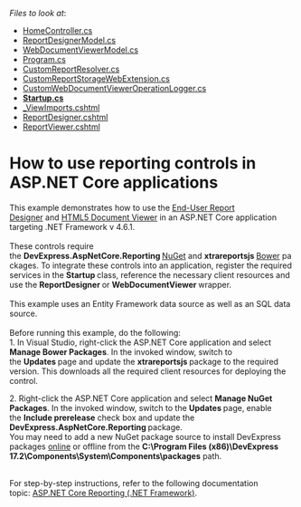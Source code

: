 <!-- default file list -->
*Files to look at*:

* [HomeController.cs](./CS/T577088.DevExpress.AspNetCore.Reporting/Controllers/HomeController.cs)
* [ReportDesignerModel.cs](./CS/T577088.DevExpress.AspNetCore.Reporting/Models/ReportDesignerModel.cs)
* [WebDocumentViewerModel.cs](./CS/T577088.DevExpress.AspNetCore.Reporting/Models/WebDocumentViewerModel.cs)
* [Program.cs](./CS/T577088.DevExpress.AspNetCore.Reporting/Program.cs)
* [CustomReportResolver.cs](./CS/T577088.DevExpress.AspNetCore.Reporting/Services/CustomReportResolver.cs)
* [CustomReportStorageWebExtension.cs](./CS/T577088.DevExpress.AspNetCore.Reporting/Services/CustomReportStorageWebExtension.cs)
* [CustomWebDocumentViewerOperationLogger.cs](./CS/T577088.DevExpress.AspNetCore.Reporting/Services/CustomWebDocumentViewerOperationLogger.cs)
* **[Startup.cs](./CS/T577088.DevExpress.AspNetCore.Reporting/Startup.cs)**
* [_ViewImports.cshtml](./CS/T577088.DevExpress.AspNetCore.Reporting/Views/_ViewImports.cshtml)
* [ReportDesigner.cshtml](./CS/T577088.DevExpress.AspNetCore.Reporting/Views/Home/ReportDesigner.cshtml)
* [ReportViewer.cshtml](./CS/T577088.DevExpress.AspNetCore.Reporting/Views/Home/ReportViewer.cshtml)
<!-- default file list end -->
# How to use reporting controls in ASP.NET Core applications


<p>This example demonstrates how to use the <a href="https://documentation.devexpress.com/XtraReports/17103/Creating-End-User-Reporting-Applications/Web-Reporting/Report-Designer">End-User Report Designer</a> and <a href="https://documentation.devexpress.com/XtraReports/17738/Creating-End-User-Reporting-Applications/Web-Reporting/Document-Viewer/HTML5-Document-Viewer">HTML5 Document Viewer</a> in an ASP.NET Core application targeting .NET Framework v 4.6.1.<br><br>These controls require the <strong>DevExpress.AspNetCore.Reporting </strong><a href="https://www.nuget.org/">NuGet</a> and <strong>xtrareportsjs </strong><a href="https://bower.io/docs/api/">Bower</a> packages. To integrate these controls into an application, register the required services in the <strong>Startup </strong>class, reference the necessary client resources and use the <strong>ReportDesigner </strong>or <strong>WebDocumentViewer </strong>wrapper.<br><br>This example uses an Entity Framework data source as well as an SQL data source.<br><br>Before running this example, do the following:<br>1. In Visual Studio, right-click the ASP.NET Core application and select <strong>Manage Bower Packages</strong>. In the invoked window, switch to the <strong>Updates </strong>page and update the <strong>xtrareportsjs </strong>package to the required version. This downloads all the required client resources for deploying the control.</p>
<p>2. Right-click the ASP.NET Core application and select <strong>Manage</strong><strong> NuGet Packages</strong>. In the invoked window, switch to the <strong>Updates </strong>page, enable the <strong>Include prerelease</strong> check box and update the <strong>DevExpress.AspNetCore.Reporting </strong>package. <br>You may need to add a new NuGet package source to install DevExpress packages <a href="https://www.devexpress.com/Support/Center/Question/Details/T466415/devexpress-nuget-packages">online</a> or offline from the <strong>C:\Program Files (x86)\DevExpress 17.2\Components\System\Components\packages</strong><em> </em>path.<br><br></p>
<p>For step-by-step instructions, refer to the following documentation topic: <a href="https://documentation.devexpress.com/XtraReports/119717/Creating-End-User-Reporting-Applications/Web-Reporting/Web-Reporting-Overview/ASP-NET-Core-Reporting-NET-Framework">ASP.NET Core Reporting (.NET Framework)</a>.</p>

<br/>


